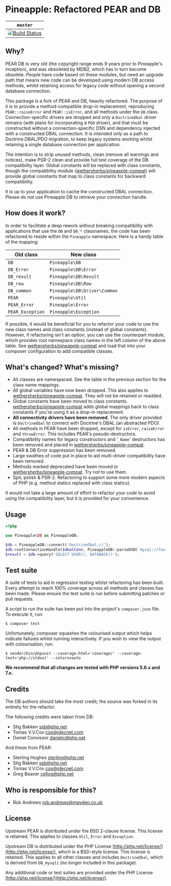 # Pineapple: Refactored PEAR and DB

| `master` |
|----------|
| [![Build Status](https://travis-ci.org/wethersherbs/pineapple.svg?branch=master)](https://travis-ci.org/wethersherbs/pineapple) |

## Why?

PEAR DB is very old (the copyright range ends 9 years prior to Pineapple's inception), and was obsoleted by MDB2, which has in turn become obsolete. People have code based on these modules, but need an upgrade path that means new code can be developed using modern DB access methods, whilst retaining access for legacy code without opening a second database connection.

This package is a fork of PEAR and DB, heavily refactored. The purpose of it is to provide a method-compatible drop-in replacement, reproducing `PEAR::raiseError` and `PEAR::isError`, and all methods under the `DB` class. Connection-specific drivers are dropped and only a `DoctrineDbal` driver remains (with plans for incorporating a `PDO` driver), and that must be constructed without a connection-specific DSN and dependency injected with a constructed DBAL connection. It is intended _only_ as a path to Doctrine DBAL/PDO migration, to keep legacy systems working whilst retaining a single database connection per application.

The intention is to strip unused methods, clean (remove all warnings and notices), make PSR-2 clean and provide full test coverage of the DB compatibility layer. Global constants will be replaced with class constants, though the compatibility module ([wethersherbs/pineapple-compat](https://github.com/wethersherbs/pineapple-compat)) will provide global constants that map to class constants for backward compatibility.

It is up to your application to cache the constructed DBAL connection. Please do not use Pineapple DB to retrieve your connection handle.

## How does it work?

In order to facilitate a deep rework without breaking compatibility with applications that use the `DB` and `DB_*` classnames, the code has been refactored to reside within the `Pineapple` namespace. Here is a handy table of the mapping:

| Old class        | New class                    |
|------------------|------------------------------|
| `DB`             | `Pineapple\DB`               |
| `DB_Error`       | `Pineapple\DB\Error`         |
| `DB_result`      | `Pineapple\DB\Result`        |
| `DB_row`         | `Pineapple\DB\Row`           |
| `DB_common`      | `Pineapple\DB\Driver\Common` |
| `PEAR`           | `Pineapple\Util`             |
| `PEAR_Error`     | `Pineapple\Error`            |
| `PEAR_Exception` | `Pineapple\Exception`        |

If possible, it would be beneficial for you to refactor your code to use the new class names and class constants (instead of global constants). However, if refactoring isn't an option, you can use the counterpart module, which provides root namespace class names in the left column of the above table. See [wethersherbs/pineapple-compat](https://github.com/wethersherbs/pineapple-compat) and load that into your composer configuration to add compatible classes.

## What's changed? What's missing?

- All classes are namespaced. See the table in the previous section for the class name mappings.
- All global variables have now been dropped. This also applies to [wethersherbs/pineapple-compat](https://github.com/wethersherbs/pineapple-compat). They will not be retained or readded.
- Global constants have been moved to class constants. [wethersherbs/pineapple-compat](https://github.com/wethersherbs/pineapple-compat) adds global mappings back to class constants if you're using it as a drop-in replacement.
- **All connectivity drivers have been removed**. The only driver provided is `DoctrineDbal` to connect with Doctrine's DBAL (an abstracted PDO).
- All methods in PEAR have been dropped, except for `isError`, `raiseError` and `throwError`. This includes PEAR's pseudo-destructors.
- Compatibility names for legacy constructors and '`_Name`' destructors has been removed and placed in [wethersherbs/pineapple-compat](https://github.com/wethersherbs/pineapple-compat).
- PEAR & DB Error suppression has been removed.
- Large swathes of code put in place to aid multi-driver compatibility have been removed.
- Methods marked deprecated have been moved to [wethersherbs/pineapple-compat](https://github.com/wethersherbs/pineapple-compat). Try not to use them.
- Spit, polish & PSR-2. Refactoring to support some more modern aspects of PHP (e.g. method statics replaced with class statics).

It would not take a large amount of effort to refactor your code to avoid using the compatibility layer, but it is provided for your convenience.

## Usage

```php
<?php

use Pineapple\DB as PineappleDB;

$db = PineappleDB::connect('DoctrineDbal://');
$db->setConnectionHandle($dbalConn, PineappleDB::parseDSN('mysql://foo:bar@dbhost/dbname');
$result = $db->query('SELECT USER(), DATABASE()');
```

## Test suite

A suite of tests to aid in regression testing whilst refactoring has been built. Every attempt to reach 100% coverage across all methods and classes has been made. Please ensure the test suite is run before submitting patches or pull requests.

A script to run the suite has been put into the project's `composer.json` file. To execute it, run:

```shell
$ composer test
```

Unfortunately, composer squashes the colourised output which helps indicate failures whilst running interactively. If you wish to view the output with colourisation, run:

```shell
$ vendor/bin/phpunit --coverage-html='coverage/' --coverage-text='php://stdout' --colors=auto
```

**We recommend that all changes are tested with PHP versions 5.6.x and 7.x.**

## Credits

The DB authors should take the most credit; the source was forked in its entirety for the refactor.

The following credits were taken from DB:

* Stig Bakken [ssb@php.net](mailto:ssb@php.net)
* Tomas V.V.Cox [cox@idecnet.com](mailto:cox@idecnet.com)
* Daniel Convissor [danielc@php.net](mailto:danielc@php.net)

And these from PEAR:

* Sterling Hughes [sterling@php.net](mailto:sterling@php.net)
* Stig Bakken [ssb@php.net](mailto:ssb@php.net)
* Tomas V.V.Cox [cox@idecnet.com](mailto:cox@idecnet.com)
* Greg Beaver [cellog@php.net](mailto:cellog@php.net)

## Who is responsible for this?

* Rob Andrews [rob.andrews@mayden.co.uk](mailto:rob.andrews@mayden.co.uk)

## License

Upstream PEAR is distributed under the BSD 2-clause license. This license is retained. This applies to classes `Util`, `Error` and `Exception`.

Upstream DB is distributed under the PHP License [http://php.net/license/](http://php.net/license/), which is a BSD-style license. This license is retained. This applies to all other classes and includes `DoctrineDbal`, which is derived from `DB_mysqli` (no longer included in this package).

Any additional code or test suites are provided under the PHP License [http://php.net/license/](http://php.net/license/).

